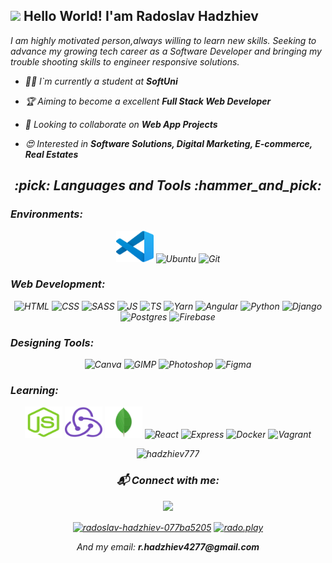 ##  <img src="https://github.com/TheDudeThatCode/TheDudeThatCode/blob/master/Assets/Hi.gif" width="20px"> Hello World! I'am Radoslav Hadzhiev

<p>
<!--   <img src="https://github.com/TheDudeThatCode/TheDudeThatCode/blob/master/Assets/Hi.gif" width="20px"> -->
<!--   <img src="https://github.com/TheDudeThatCode/TheDudeThatCode/blob/master/Assets/Earth.gif" width="20px"> -->
  <em>
 I am highly motivated person,always willing to learn new skills. Seeking to advance my growing tech career as a Software Developer and bringing my trouble shooting skills to engineer responsive solutions. 
<!-- :man_technologist:I`m currently student in Softni. 
:trophy:Next step Python Full Stack Web Developer.
:heart_eyes: Interested in digital marketing, e-commerce. -->
   
- :man_technologist: I`m currently a student at **SoftUni**
    
 - :trophy: Aiming to become a excellent **Full Stack Web Developer**
    
 - :eyes: Looking to collaborate on **Web App Projects**

- :heart_eyes: Interested in **Software Solutions, Digital Marketing, E-commerce, Real Estates**
    
<h2 align="center">:pick: Languages and Tools :hammer_and_pick:</h2>     
<!--     
         https://e1.pngegg.com/pngimages/38/630/png-clipart-minecraft-diamond-pickaxe-minecraft-diamond-axe-thumbnail.png -->
<h3 align="left">Environments:</h3>
  
 <p align="center">
 <img alt="VSCode" height="50" width="60" src="https://raw.githubusercontent.com/Mempler/Mempler/master/assets//visual-studio-code.svg"/>
<img alt="Ubuntu"height="50" width="60" src="https://cdn.jsdelivr.net/gh/devicons/devicon/icons/ubuntu/ubuntu-plain.svg" />
<img alt="Git" height="50" width="60" src="https://cdn.jsdelivr.net/gh/devicons/devicon/icons/git/git-original.svg" />
 </p>

<h3 align="left">Web Development:</h3>
    
<p align="center">
<img alt="HTML" height="50" width="60" src="https://cdn.jsdelivr.net/gh/devicons/devicon/icons/html5/html5-original-wordmark.svg" />
<img alt="CSS" height="50" width="60" src="https://cdn.jsdelivr.net/gh/devicons/devicon/icons/css3/css3-original-wordmark.svg" />
 <img alt="SASS" height="50" width="60" src="https://cdn.jsdelivr.net/gh/devicons/devicon/icons/sass/sass-original.svg" />
<img alt="JS" height="50" width="60" src="https://cdn.jsdelivr.net/gh/devicons/devicon/icons/javascript/javascript-original.svg" />   
 <img alt="TS" height="50" width="60" src="https://cdn.jsdelivr.net/gh/devicons/devicon/icons/typescript/typescript-original.svg" /> 
  <img alt="Yarn"  height="50" width="60"  src="https://cdn.jsdelivr.net/gh/devicons/devicon/icons/yarn/yarn-original.svg"/>
  <img alt="Angular" height="50" width="60" src="https://cdn.jsdelivr.net/gh/devicons/devicon/icons/angularjs/angularjs-original.svg" />
<img alt="Python" height="50" width="60" src="https://cdn.jsdelivr.net/gh/devicons/devicon/icons/python/python-original.svg" />
<img alt="Django" height="50" width="60" src="https://cdn.jsdelivr.net/gh/devicons/devicon/icons/django/django-plain.svg" />
<img alt="Postgres" height="50" width="60" src="https://cdn.jsdelivr.net/gh/devicons/devicon/icons/postgresql/postgresql-original.svg" />
<img alt="Firebase"  height="50" width="60" src="https://cdn.jsdelivr.net/gh/devicons/devicon/icons/firebase/firebase-plain-wordmark.svg" />
</p>
 
<h3 align="left">Designing Tools:</h3>
    
<p align="center">
<img alt="Canva" height="50" width="60" src="https://cdn.jsdelivr.net/gh/devicons/devicon/icons/canva/canva-original.svg" />
<img alt="GIMP" height="50" width="60" src="https://cdn.jsdelivr.net/gh/devicons/devicon/icons/gimp/gimp-original.svg" />
<img alt="Photoshop" height="50" width="60"src="https://cdn.jsdelivr.net/gh/devicons/devicon/icons/photoshop/photoshop-plain.svg" />
<img alt="Figma" height="50" width="60" src="https://cdn.jsdelivr.net/gh/devicons/devicon/icons/figma/figma-original.svg" /></p>

    
<h3 align="left">Learning:</h3>
    <p align="center">
  <img alt="Node" height="50" width="60" src="https://raw.githubusercontent.com/devicons/devicon/master/icons/nodejs/nodejs-original.svg">
  <img alt="Redux" height="50" width="60" src="https://raw.githubusercontent.com/devicons/devicon/master/icons/redux/redux-original.svg">
  <img alt="Mongo" height="50" width="60" src="https://raw.githubusercontent.com/devicons/devicon/master/icons/mongodb/mongodb-original.svg">
  <img height="50" width="60" alt="React" src="https://cdn.jsdelivr.net/gh/devicons/devicon/icons/react/react-original.svg">
  <img alt="Express" height="50" width="60" src="https://icongr.am/devicon/express-original.svg?size=128&color=83cd29">
  <img alt="Docker" height="50" width="60" src="https://cdn.jsdelivr.net/gh/devicons/devicon/icons/docker/docker-original.svg" />
  <img alt="Vagrant" height="40" width="50" src="https://cdn.jsdelivr.net/gh/devicons/devicon/icons/vagrant/vagrant-original.svg" />
   </p>
    
    
<div align="center"><p><img src="https://github-readme-stats.vercel.app/api/top-langs?username=hadzhiev777&show_icons=true&locale=en&layout=compact" alt="hadzhiev777" /> </div>
    

### <h3 align="center">:mailbox_with_mail: Connect with me:</h3>
<p align="left">
</p>
   
   <div id="header" align="center"><img src="https://media.giphy.com/media/bGgsc5mWoryfgKBx1u/giphy.gif" width="200"/>

<p align="center">
<a href="https://linkedin.com/in/radoslav-hadzhiev-077ba5205" target="blank"><img align="center" src="https://raw.githubusercontent.com/rahuldkjain/github-profile-readme-generator/master/src/images/icons/Social/linked-in-alt.svg" alt="radoslav-hadzhiev-077ba5205" height="30" width="40" /></a>
<a href="https://fb.com/rado.play" target="blank"><img align="center" src="https://raw.githubusercontent.com/rahuldkjain/github-profile-readme-generator/master/src/images/icons/Social/facebook.svg" alt="rado.play" height="30" width="40" /></a>
</p>
     <p align="center">And my email: <b>r.hadzhiev4277@gmail.com</b></p>
               </div>

<!-- **HadzhieV777/HadzhieV777** is a ✨ _special_ ✨ repository because its `README.md` (this file) appears on your GitHub profile. -->
